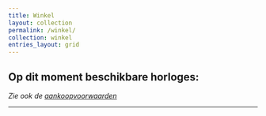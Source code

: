 ```yaml
---
title: Winkel
layout: collection
permalink: /winkel/
collection: winkel
entries_layout: grid
---
```

## Op dit moment beschikbare horloges:
_Zie ook de [aankoopvoorwaarden](/aankoopvoorwaarden)_

*** 
